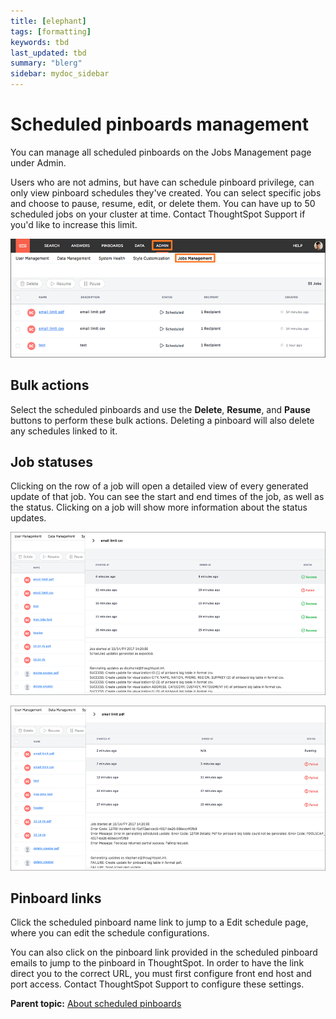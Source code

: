 ```yaml
---
title: [elephant]
tags: [formatting]
keywords: tbd
last_updated: tbd
summary: "blerg"
sidebar: mydoc_sidebar
---
```

# Scheduled pinboards management

You can manage all scheduled pinboards on the Jobs Management page under Admin.

Users who are not admins, but have can schedule pinboard privilege, can only view pinboard schedules they've created. You can select specific jobs and choose to pause, resume, edit, or delete them. You can have up to 50 scheduled jobs on your cluster at time. Contact ThoughtSpot Support if you'd like to increase this limit.

 ![](../../images/jobs_management.png "View Jobs Management page") 

## Bulk actions

Select the scheduled pinboards and use the **Delete**, **Resume**, and **Pause** buttons to perform these bulk actions. Deleting a pinboard will also delete any schedules linked to it.

## Job statuses

Clicking on the row of a job will open a detailed view of every generated update of that job. You can see the start and end times of the job, as well as the status. Clicking on a job will show more information about the status updates.

 ![](../../images/success_pinboard_schedule.png "Success status updates") 

 ![](../../images/failed_pinboard_schedule.png "Failed status updates") 

## Pinboard links

Click the scheduled pinboard name link to jump to a Edit schedule page, where you can edit the schedule configurations.

You can also click on the pinboard link provided in the scheduled pinboard emails to jump to the pinboard in ThoughtSpot. In order to have the link direct you to the correct URL, you must first configure front end host and port access. Contact ThoughtSpot Support to configure these settings.

**Parent topic:** [About scheduled pinboards](../../admin/manage_jobs/about_scheduled_pinboards.html)

